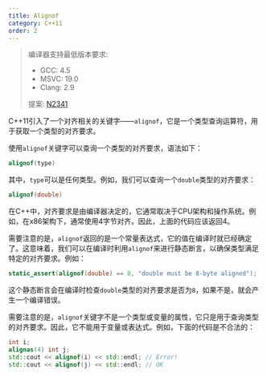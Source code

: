 ```yaml
---
title: Alignof
category: C++11
order: 2
---
```


> 编译器支持最低版本要求:
> * GCC: 4.5
> * MSVC: 19.0
> * Clang: 2.9
>
> 提案: [N2341](http://www.open-std.org/jtc1/sc22/wg21/docs/papers/2007/n2341.pdf)

C++11引入了一个对齐相关的关键字——`alignof`，它是一个类型查询运算符，用于获取一个类型的对齐要求。

使用`alignof`关键字可以查询一个类型的对齐要求，语法如下：

```cpp
alignof(type)
```

其中，`type`可以是任何类型。例如，我们可以查询一个`double`类型的对齐要求：

```cpp
alignof(double)
```

在C++中，对齐要求是由编译器决定的，它通常取决于CPU架构和操作系统。例如，在x86架构下，通常使用4字节对齐。因此，上面的代码应该返回4。

需要注意的是，`alignof`返回的是一个常量表达式，它的值在编译时就已经确定了。这意味着，我们可以在编译时利用`alignof`来进行静态断言，以确保类型满足特定的对齐要求。例如：

```cpp
static_assert(alignof(double) == 8, "double must be 8-byte aligned");
```

这个静态断言会在编译时检查`double`类型的对齐要求是否为`8`，如果不是，就会产生一个编译错误。

需要注意的是，`alignof`关键字不是一个类型或变量的属性，它只是用于查询类型的对齐要求。因此，它不能用于变量或表达式。例如，下面的代码是不合法的：

```cpp
int i;
alignas(4) int j;
std::cout << alignof(i) << std::endl; // Error!
std::cout << alignof(j) << std::endl; // OK
```
